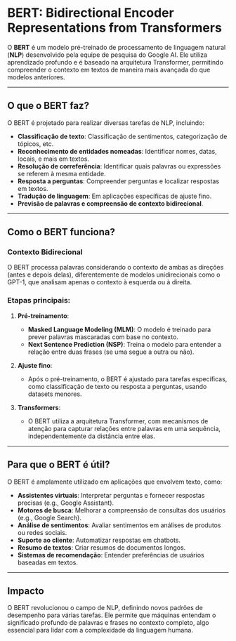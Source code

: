 # BERT: Bidirectional Encoder Representations from Transformers

O **BERT** é um modelo pré-treinado de processamento de linguagem natural (**NLP**) desenvolvido pela equipe de pesquisa do Google AI. Ele utiliza aprendizado profundo e é baseado na arquitetura Transformer, permitindo compreender o contexto em textos de maneira mais avançada do que modelos anteriores.

---

## O que o BERT faz?

O BERT é projetado para realizar diversas tarefas de NLP, incluindo:

- **Classificação de texto**: Classificação de sentimentos, categorização de tópicos, etc.
- **Reconhecimento de entidades nomeadas**: Identificar nomes, datas, locais, e mais em textos.
- **Resolução de correferência**: Identificar quais palavras ou expressões se referem à mesma entidade.
- **Resposta a perguntas**: Compreender perguntas e localizar respostas em textos.
- **Tradução de linguagem**: Em aplicações específicas de ajuste fino.
- **Previsão de palavras e compreensão de contexto bidirecional**.

---

## Como o BERT funciona?

### Contexto Bidirecional

O BERT processa palavras considerando o contexto de ambas as direções (antes e depois delas), diferentemente de modelos unidirecionais como o GPT-1, que analisam apenas o contexto à esquerda ou à direita.

### Etapas principais:

1. **Pré-treinamento**:
   - **Masked Language Modeling (MLM)**: O modelo é treinado para prever palavras mascaradas com base no contexto.
   - **Next Sentence Prediction (NSP)**: Treina o modelo para entender a relação entre duas frases (se uma segue a outra ou não).

2. **Ajuste fino**:
   - Após o pré-treinamento, o BERT é ajustado para tarefas específicas, como classificação de texto ou resposta a perguntas, usando datasets menores.

3. **Transformers**:
   - O BERT utiliza a arquitetura Transformer, com mecanismos de atenção para capturar relações entre palavras em uma sequência, independentemente da distância entre elas.

---

## Para que o BERT é útil?

O BERT é amplamente utilizado em aplicações que envolvem texto, como:

- **Assistentes virtuais**: Interpretar perguntas e fornecer respostas precisas (e.g., Google Assistant).
- **Motores de busca**: Melhorar a compreensão de consultas dos usuários (e.g., Google Search).
- **Análise de sentimentos**: Avaliar sentimentos em análises de produtos ou redes sociais.
- **Suporte ao cliente**: Automatizar respostas em chatbots.
- **Resumo de textos**: Criar resumos de documentos longos.
- **Sistemas de recomendação**: Entender preferências de usuários baseadas em textos.



---

## Impacto

O BERT revolucionou o campo de NLP, definindo novos padrões de desempenho para várias tarefas. Ele permite que máquinas entendam o significado profundo de palavras e frases no contexto completo, algo essencial para lidar com a complexidade da linguagem humana.
